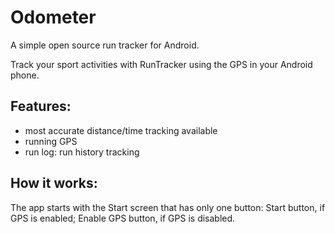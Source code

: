 # Odometer

A simple open source run tracker for Android.

Track your sport activities with RunTracker using the GPS in your Android phone.

## Features:
- most accurate distance/time tracking available
- running GPS
- run log: run history tracking

## How it works:
The app starts with the Start screen that has only one button:
Start button, if GPS is enabled;
Enable GPS button, if GPS is disabled.
